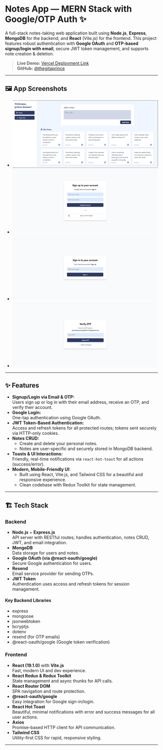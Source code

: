 # Notes App — MERN Stack with Google/OTP Auth ✨

A full-stack notes-taking web application built using **Node.js**, **Express**, **MongoDB** for the backend, and **React** (Vite.js) for the frontend. This project features robust authentication with **Google OAuth** and **OTP-based signup/login with email**, secure JWT token management, and supports note creation & deletion.

> **Live Demo:** [Vercel Deployment Link](https://google-login-v853.vercel.app/)  
> **GitHub:** [@thegitaprince](https://github.com/thegitaprince/GoogleLogin)

---
## 🖼️ App Screenshots

- ![Welcome & Create Notes](client/public/welcome.png)
- ![Signup ](client/public/signup.png)
- ![Signin](client/public/signin.png)
- ![Otp Verification](client/public/otpVerify.png)

---
## ✨ Features

- **Signup/Login via Email & OTP:**  
  Users sign up or log in with their email address, receive an OTP, and verify their account.
- **Google Login:**  
  One-tap authentication using Google OAuth.
- **JWT Token-Based Authentication:**  
  Access and refresh tokens for all protected routes; tokens sent securely via HTTP-only cookies.
- **Notes CRUD:**  
  - Create and delete your personal notes.  
  - Notes are user-specific and securely stored in MongoDB backend.
- **Toasts & UI Interactions:**  
  Friendly, real-time notifications via `react-hot-toast` for all actions (success/error).
- **Modern, Mobile-Friendly UI:**  
  - Built using React, Vite.js, and Tailwind CSS for a beautiful and responsive experience.
  - Clean codebase with Redux Toolkit for state management.

---

## 🏗️ Tech Stack

### Backend

- **Node.js** + **Express.js**  
  API server with RESTful routes; handles authentication, notes CRUD, JWT, and email integration.
- **MongoDB**  
  Data storage for users and notes.
- **Google OAuth (via @react-oauth/google)**  
  Secure Google authentication for users.
- **Resend**  
  Email service provider for sending OTPs.
- **JWT Token**  
  Authentication uses access and refresh tokens for session management.

#### Key Backend Libraries
- express
- mongoose
- jsonwebtoken
- bcryptjs
- dotenv
- resend (for OTP emails)
- @react-oauth/google (Google token verification)

### Frontend

- **React (19.1.0)** with **Vite.js**  
  Fast, modern UI and dev experience.
- **React Redux & Redux Toolkit**  
  State management and async thunks for API calls.
- **React Router DOM**  
  SPA navigation and route protection.
- **@react-oauth/google**  
  Easy integration for Google sign-in/login.
- **React Hot Toast**  
  Beautiful, minimal notifications with error and success messages for all user actions.
- **Axios**  
  Promise-based HTTP client for API communication.
- **Tailwind CSS**  
  Utility-first CSS for rapid, responsive styling.

---
